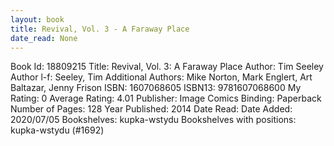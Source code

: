 ```yaml
---
layout: book
title: Revival, Vol. 3 - A Faraway Place
date_read: None
---
```


Book Id: 18809215
Title: Revival, Vol. 3: A Faraway Place
Author: Tim Seeley
Author l-f: Seeley, Tim
Additional Authors: Mike Norton, Mark Englert, Art Baltazar, Jenny Frison
ISBN: 1607068605
ISBN13: 9781607068600
My Rating: 0
Average Rating: 4.01
Publisher: Image Comics
Binding: Paperback
Number of Pages: 128
Year Published: 2014
Date Read: 
Date Added: 2020/07/05
Bookshelves: kupka-wstydu
Bookshelves with positions: kupka-wstydu (#1692)

